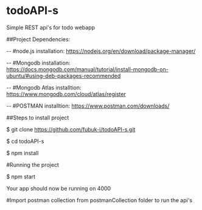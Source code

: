 # todoAPI-s
Simple REST api's for todo webapp

##Project Dependencies:

-- #node.js installation:
https://nodejs.org/en/download/package-manager/

-- #Mongodb installation:
https://docs.mongodb.com/manual/tutorial/install-mongodb-on-ubuntu/#using-deb-packages-recommended

-- #Mongodb Atlas installtion:
https://www.mongodb.com/cloud/atlas/register

-- #POSTMAN installtion:
https://www.postman.com/downloads/

##Steps to install project

$ git clone https://github.com/fubuk-i/todoAPI-s.git

$ cd todoAPI-s

$ npm install

#Running the project

$ npm start

Your app should now be running on 4000

#Import postman collection from postmanCollection folder to run the api's
